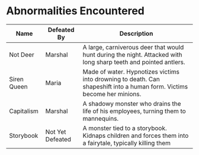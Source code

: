 # Abnormalities Encountered

Name | Defeated By | Description
------------ | ------------- | -------------
Not Deer | Marshal | A large, carniverous deer that would hunt during the night. Attacked with long sharp teeth and pointed antlers.
Siren Queen | Maria | Made of water. Hypnotizes victims into drowning to death. Can shapeshift into a human form. Victims become her minions.
Capitalism | Marshal | A shadowy monster who drains the life of his employees, turning them to mannequins.
Storybook | Not Yet Defeated | A monster tied to a storybook. Kidnaps children and forces them into a fairytale, typically killing them
